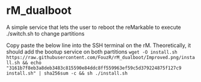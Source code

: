 # rM_dualboot
A simple service that lets the user to reboot the reMarkable to execute ./switch.sh to change partitions

Copy paste the below line into the SSH terminal on the rM. Theoretically, it should add the bootup service on both partitions 
`wget -O install.sh https://raw.githubusercontent.com/FouzR/rM_dualboot/Improved.png/install.sh && echo "3161b7f8eb3a8deb3483c815590e84ddc8ff559963ef59c5d379224875f127c9  install.sh" | sha256sum -c && sh ./install.sh`

